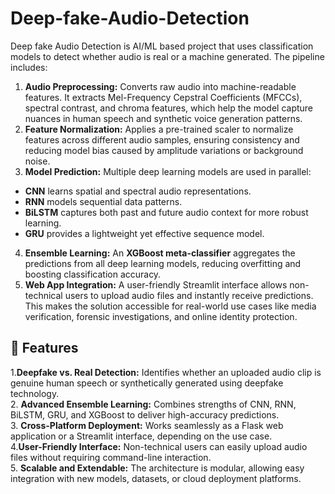 # Deep-fake-Audio-Detection
Deep fake Audio Detection is  AI/ML based project that uses classification models to detect whether audio is real or a machine generated.
The pipeline includes:
1. **Audio Preprocessing:** Converts raw audio into machine-readable features. It extracts Mel-Frequency Cepstral Coefficients (MFCCs), spectral contrast, and chroma features, which help the model capture nuances in human speech and synthetic voice generation patterns.  
2. **Feature Normalization:** Applies a pre-trained scaler to normalize features across different audio samples, ensuring consistency and reducing model bias caused by amplitude variations or background noise.  
3. **Model Prediction:** Multiple deep learning models are used in parallel:  
  - **CNN** learns spatial and spectral audio representations.  
  - **RNN** models sequential data patterns.  
  - **BiLSTM** captures both past and future audio context for more robust learning.  
  - **GRU** provides a lightweight yet effective sequence model.  
  4. **Ensemble Learning:** An **XGBoost meta-classifier** aggregates the predictions from all deep learning models, reducing overfitting and boosting classification accuracy.  
  5. **Web App Integration:** A user-friendly Streamlit interface allows non-technical users to upload audio files and instantly receive predictions. This makes the solution accessible for real-world use cases like media verification, forensic investigations, and online identity protection.  

## 🚀 Features
1.**Deepfake vs. Real Detection:** Identifies whether an uploaded audio clip is genuine human speech or synthetically generated using deepfake technology.  
2. **Advanced Ensemble Learning:** Combines strengths of CNN, RNN, BiLSTM, GRU, and XGBoost to deliver high-accuracy predictions.  
3. **Cross-Platform Deployment:** Works seamlessly as a Flask web application or a Streamlit interface, depending on the use case.  
4.**User-Friendly Interface:** Non-technical users can easily upload audio files without requiring command-line interaction.  
5. **Scalable and Extendable:** The architecture is modular, allowing easy integration with new models, datasets, or cloud deployment platforms.  


